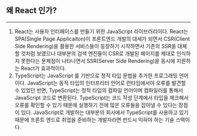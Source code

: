 ## 왜 React 인가?

-------

1. React는 사용자 인터페이스를 만들기 위한 JavaScript 라이브러리이다. React는 SPA(Single Page Applicaiton)이 프론트엔드 개발의 대세가 되면서 CSR(Client Side Rendering)을 활용한 서비스들이 등장하기 시작하면서 기존의 SSR을 대체할 것처럼 보였으나 대부분의 검색 엔진들이 CSR로 개발된 페이지를 제대로 인식하지 못한다는 문제점이 나타나면서 SSR(Server Side Rendering)을 동시에 지원하는 React가 효과적이다.
2. TypeScript는 JavaScript 를 기반으로 정적 타입 문법을 추가한 프로그래밍 언어이다. JavaScript는 동적 타입의 인터프리터 언어로 런타임에서야 오류를 발견할 수 있었던 반면, TypeScript는 정적 타입의 컴파일 언어이며 컴파일러를 통해서 JavaScript 코드로 변환된다. TypeScript는 코드 작성 단계에서 타입을 체크해서 오류를 확인할 수 있기 때문에 실행하기 전에 많은 오류들을 잡아낼 수 있다는 장점이 있다. JavaScript로 개발하는 대부분의 회사에서 TypeScript를 사용하고 있기 때문에 프론트 엔드로 취업을 준비하는 개발자라면 반드시 익혀야 하는 기술 스택이다. 

